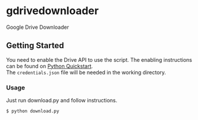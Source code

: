 # gdrivedownloader
Google Drive Downloader

## Getting Started

You need to enable the Drive API to use the script.
The enabling instructions can be found on [Python Quickstart](https://developers.google.com/drive/api/v3/quickstart/python).<br/>
The `credentials.json` file will be needed in the working directory.

### Usage

Just run download.py and follow instructions.

```
$ python download.py
```
